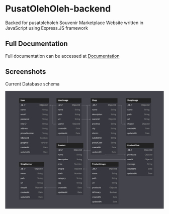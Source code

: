 
# PusatOlehOleh-backend

Backed for pusatoleholeh Souvenir Marketplace Website written in JavaScript using Express.JS framework

## Full Documentation

Full documentation can be accessed at
[Documentation](https://wiki.anemona.site)

## Screenshots

Current Database schema

![Diagram](https://raw.githubusercontent.com/Anemonastrum/pusatoleholeh-backend/refs/heads/main/schema.png)